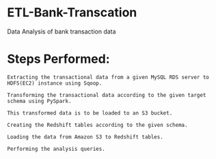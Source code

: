 # ETL-Bank-Transcation
Data Analysis of bank transaction data

# Steps Performed: 

    Extracting the transactional data from a given MySQL RDS server to HDFS(EC2) instance using Sqoop.
    
    Transforming the transactional data according to the given target schema using PySpark. 
   
    This transformed data is to be loaded to an S3 bucket.

    Creating the Redshift tables according to the given schema.

    Loading the data from Amazon S3 to Redshift tables.

    Performing the analysis queries.
